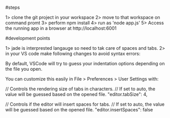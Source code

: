 
#steps

1> clone the git project in your workspace
2> move to that workspace on command promt
3> perform
npm install
4> run as 'node app.js'
5> Access the running app in a browser at http://localhost:6001


#development points

1> jade is interprested langauge so need to tak care of spaces and tabs.
2> in your VS code make following changes to avoid syntax errors:

By default, VSCode will try to guess your indentation options depending on the file you open.

You can customize this easily in File > Preferences > User Settings with:

// Controls the rendering size of tabs in characters.
// If set to auto, the value will be guessed based on the opened file.
"editor.tabSize": 4,

// Controls if the editor will insert spaces for tabs.
// If set to auto, the value will be guessed based on the opened file.
"editor.insertSpaces": false